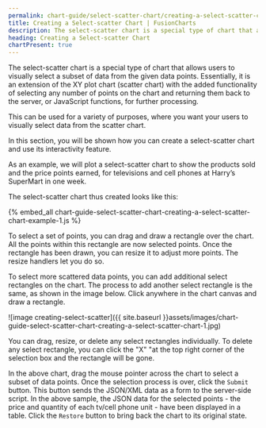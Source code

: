 ```yaml
---
permalink: chart-guide/select-scatter-chart/creating-a-select-scatter-chart.html
title: Creating a Select-scatter Chart | FusionCharts
description: The select-scatter chart is a special type of chart that allows users to visually select a subset of data from the given data points.
heading: Creating a Select-scatter Chart
chartPresent: true
---
```


The select-scatter chart is a special type of chart that allows users to visually select a subset of data from the given data points. Essentially, it is an extension of the XY plot chart (scatter chart)  with the added functionality of selecting any number of points on the chart and returning them back to the server, or JavaScript functions, for further processing.

This can be used for a variety of purposes, where you want your users to visually select data from the scatter chart.

In this section, you will be shown how you can create a select-scatter chart and use its interactivity feature.

As an example, we will plot a select-scatter chart to show the products sold and the price points earned, for televisions and cell phones at Harry’s SuperMart in one week.

The select-scatter chart thus created looks like this:

{% embed_all chart-guide-select-scatter-chart-creating-a-select-scatter-chart-example-1.js %}

To select a set of points, you can drag and draw a rectangle over the chart. All the points within this rectangle are now selected points. Once the rectangle has been drawn, you can resize it to adjust more points. The resize handlers let you do so.

To select more scattered data points, you can add additional select rectangles on the chart. The process to add another select rectangle is the same, as shown in the image below. Click anywhere in the chart canvas and draw a rectangle.

![image creating-select-scatter]({{ site.baseurl }}assets/images/chart-guide-select-scatter-chart-creating-a-select-scatter-chart-1.jpg)

You can drag, resize, or delete any select rectangles individually. To delete any select rectangle, you can click the "X" "at the top right corner of the selection box  and the rectangle will be gone.

In the above chart, drag the mouse pointer across the chart to select a subset of data points. Once the selection process is over, click the `Submit` button. This button sends the JSON/XML data as a form to the server-side script. In the above sample, the JSON data for the selected points - the price and quantity of each tv/cell phone unit - have been displayed in a table. Click the `Restore` button to bring back the chart to its original state.
